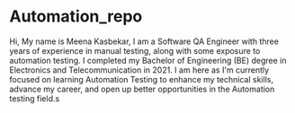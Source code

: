 # Automation_repo

Hi, My name is Meena Kasbekar, I am a Software QA Engineer with three years of experience in manual testing, along with some exposure to automation testing. I completed my Bachelor of Engineering (BE) degree in Electronics and Telecommunication in 2021. I am here as I'm currently focused on learning Automation Testing to enhance my technical skills, advance my career, and open up better opportunities in the Automation testing field.s
